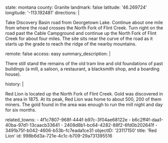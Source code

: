 state: montana
county: Granite
landmark: false
latitude: '46.269724'
longitude: '-113.192481'
directions: |
  <p>Take Discovery Basin road from Georgetown Lake. Continue about one mile from where the road crosses the North Fork of Flint Creek. Turn right on the road past the Cable Campground and continue up the North Fork of Flint Creek for about four miles. The site sits near the curve of the road as it starts up the grade to reach the ridge of the nearby mountains.
  </p>
remote: false
access: easy
summary_description: |
  <p>There still stand the remains of the old tram line and old foundations of past buildings (a mill, a saloon, a restaurant, a blacksmith shop, and a boarding house).
  </p>
history: |
  <p>Red Lion is located up the North Fork of Flint Creek. Gold was discovered in the area in 1875. At its peak, Red Lion was home to about 500, 200 of them miners. The gold found in the area was enough to run the mill night and day for six months.
  </p>
related_towns:
  - 4f1c7807-968f-444f-b97c-3f04ae68122e
  - b6c2ff4f-daa1-40ba-97d1-13caacb33641
  - 2408d8b1-bc64-4282-88f2-6fd0b202641f
  - 3491b75f-b042-4606-b53b-fc7eada1ce31
objectID: '23117150'
title: 'Red Lion'
id: 998b6d3a-721e-4c1c-b709-29a731395516
